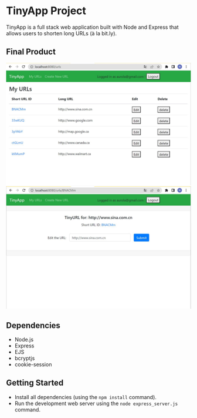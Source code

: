 # TinyApp Project

TinyApp is a full stack web application built with Node and Express that allows users to shorten long URLs (à la bit.ly).

## Final Product

!["screenshot description"](https://github.com/CynthiaW212/tinyapp/blob/master/docs/urls-page.jpg?raw=true)
!["screenshot description"](https://github.com/CynthiaW212/tinyapp/blob/master/docs/url-show.jpg?raw=true)

## Dependencies

- Node.js
- Express
- EJS
- bcryptjs
- cookie-session

## Getting Started

- Install all dependencies (using the `npm install` command).
- Run the development web server using the `node express_server.js` command.
